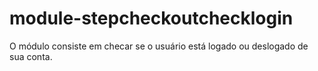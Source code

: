 # module-stepcheckoutchecklogin
O módulo consiste em checar se o usuário está logado ou deslogado de sua conta. 